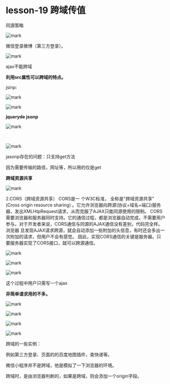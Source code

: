 # lesson-19 跨域传值



同源策略

![mark](http://qiniu.wind-zhou.com/blog/210313/ImbhhDD1H0.png?imageslim)

微信登录微博（第三方登录）。

![mark](http://qiniu.wind-zhou.com/blog/210313/ADH19Gi6Kb.png?imageslim)



ajax不能跨域





**利用src属性可以跨域的特点。**



jsinp:



![mark](http://qiniu.wind-zhou.com/blog/210313/E26K7eFB6C.png?imageslim)





![mark](http://qiniu.wind-zhou.com/blog/210313/A6jB0h7eB4.png?imageslim)





**jqueryde jsonp**

![mark](http://qiniu.wind-zhou.com/blog/210313/h7LFjJgjiB.png?imageslim)



​	

![mark](http://qiniu.wind-zhou.com/blog/210313/F75kDgHFfI.png?imageslim)



jasonp存在的问题：只支持get方法

因为需要传输的路径，网址等，所以用的仅是get

**跨域资源共享**

![mark](http://qiniu.wind-zhou.com/blog/210313/B6Ca2EhKgL.png?imageslim)



2.CORS（跨域资源共享）
CORS是一 个W3C标准， 全称是"跨域资源共享" (Cross origin resource sharing) 。它允许浏览器向跨源(协议+域名+端口)服务器，发出XMLHtpRequest请求，从而克服了AJAX只能同源使用的限制。
CORS需要浏览器和服务器同时支持。它的通信过程，都是浏览器自动完成，不需要用户参与。对于开发者来说，CORS通信与同源的AJAX通信没有差别，代码完全样。浏览器 旦发现AJAX请求跨源，就会自动添加一些附加的头信息，有时还会多出一 次附加的请求，但用户不会有感觉。
因此，实现CORS通信的关键是服务器。只要服务器实现了CORS接口，就可以跨源通信。





![mark](http://qiniu.wind-zhou.com/blog/210313/f32B0m6cBC.png?imageslim)





![mark](http://qiniu.wind-zhou.com/blog/210313/cDI0bj6cEA.png?imageslim)



![mark](http://qiniu.wind-zhou.com/blog/210313/fGlABc340e.png?imageslim)



这个过程中用户只需写一个ajax

**非简单请求用的不多。**

![mark](http://qiniu.wind-zhou.com/blog/210313/5dJ7ddIc3c.png?imageslim)



![mark](http://qiniu.wind-zhou.com/blog/210313/H5kDfCG27m.png?imageslim)



![mark](http://qiniu.wind-zhou.com/blog/210313/27cf8A1DBB.png?imageslim)

![mark](http://qiniu.wind-zhou.com/blog/210313/aDBEi6Be6d.png?imageslim)





跨域的一些实例：

例如第三方登录、页面的的百度地图插件，查快递等。



微信小程序并不是跨域，他是模拟了一下浏览器的环境。



跨域时，是由浏览器判断的，如果是跨域，则会添加一个origin字段。

